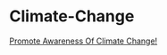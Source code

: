 # Climate-Change

[Promote Awareness Of Climate Change!](https://worldwideclimatechange-73644.firebaseapp.com/)
